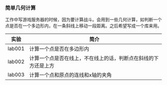 ### 简单几何计算
工作中写游戏服务器的时候，因为要计算战斗。会用到一些几何计算，如判断一个点是否在一个多边形内，在一条斜线上移动一段距离。之后希望写成一个库来用。

|实验|简介|
|---|---|
|lab001|计算一个点是否在多边形内|
|lab002|计算一个点是否在线上，不在线上的话，判断点在斜线的下方还是上方|
|lab003|计算一个点和原点的连线和x轴的夹角|